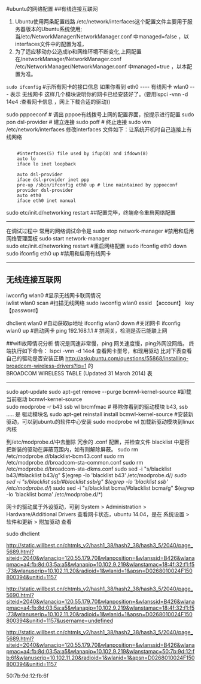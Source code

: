 #ubuntu的网络配置
##有线连接互联网
1. Ubuntu使用两条配置线路   /etc/network/interfaces这个配置文件主要用于服务器版本的Ubuntu系统使用;
 当/etc/NetworkManager/NetworkManager.conf  中managed=false ，以interfaces文件中的配置为准， 
2. 为了适应移动办公造成ip和网络环境不断变化,上网配置在/networkManager/NetworkManager.conf 
/etc/NetworkManager/NetworkManager.conf  中managed=true ，以本配置为准。

`sudo ifconfig` #示所有网卡的接口信息  如果你看到 eth0  ---- 有线网卡 wlan0 --- 表示 无线网卡 这样几个模块说明你的网卡已经安装好了。(要用lspci -vnn -d 14e4 :查看网卡信息 ，网上下载合适的驱动))

sudo pppoeconf   # 调出 pppoe有线拨号上网的配置界面，按提示进行配置
sudo pon dsl-provider    # 建立连接
sudo poff        # 终止连接
sudo vim /etc/network/interfaces 
修改interfaces 文件如下：让系统开机时自己连接上有线网络

```

    #interfaces(5) file used by ifup(8) and ifdown(8)
    auto lo
    iface lo inet loopback

    auto dsl-provider
    iface dsl-provider inet ppp
    pre-up /sbin/ifconfig eth0 up # line maintained by pppoeconf
    provider dsl-provider
    auto eth0
    iface eth0 inet manual
```

sudo etc/init.d/networking restart  ##配置完毕，终端命令重启网络配置

---
在调试过程中 常用的网络调试命令是
sudo stop network-manager   #禁用和启用网络管理面板
sudo start network-manager   
sudo etc/init.d/networking restart   #重启网络配置
sudo ifconfig eth0 down   
sudo ifconfig eth0 up    #禁用和启用有线网卡


---
## 无线连接互联网
iwconfig  wlan0   #显示无线网卡联网情况  
iwlist wlan0 scan    #扫描无线网络
sudo iwconfig wlan0 essid 【account】  key  【password】

dhclient wlan0   #自动获取ip地址
ifconfig wlan0 down  #关闭网卡
ifconfig wlan0 up    #启动网卡
ping  192.168.1.1  # 拼网关，检测是否已能联上网


##wifi故障情况分析
情况是网速非常慢，ping 网关速度慢，ping外网没网络。
终端执行如下命令：
lspci -vnn -d 14e4  查看网卡型号，和现用驱动
比对下表查看自己的驱动是否安装正确
http://askubuntu.com/questions/55868/installing-broadcom-wireless-drivers?lq=1 的      
BROADCOM WIRELESS TABLE (Updated 31 March 2014) 表

---
sudo apt-update 
sudo apt-get remove --purge bcmwl-kernel-source   #卸载当前驱动 bcmwl-kernel-source  
sudo modprobe -r b43 ssb wl brcmfmac  # 移除你看到的驱动模块 b43, ssb ..... 是 驱动模块名
sudo apt-get reinstall install bcmwl-kernel-source     #安装新驱动，可以到ubuntu的软件中心安装
sudo modprobe wl 加载新驱动模块到linux内核

到/etc/modprobe.d/中去删除 冗余的 .conf 配置，并检查文件 blacklist 中是否把新装的驱动在屏蔽范围内，如有则解除屏蔽。
sudo rm /etc/modprobe.d/blacklist-bcm43.conf 
sudo rm /etc/modprobe.d/broadcom-sta-common.conf 
sudo rm /etc/modprobe.d/broadcom-sta-dkms.conf
 sudo sed -i "s/blacklist b43/#blacklist b43/g" $(egrep -lo 'blacklist b43' /etc/modprobe.d/*) 
sudo sed -i "s/blacklist ssb/#blacklist ssb/g" $(egrep -lo 'blacklist ssb' /etc/modprobe.d/*) 
sudo sed -i "s/blacklist bcma/#blacklist bcma/g" $(egrep -lo 'blacklist bcma' /etc/modprobe.d/*)

网卡的驱动属于外设驱动，可到 System > Administration > Hardware/Additional Drivers
查看网卡状态，ubuntu 14.04，是在  系统设置 > 软件和更新 > 附加驱动 查看





sudo dhclient


http://static.willbest.cn/chtmls_v2/hash1_38/hash2_38/hash3_5/2040/page_5689.html?siteid=2040&wlanacip=120.55.179.70&wlanposition=&wlanssid=B426&wlanapmac=a4:fb:8d:03:5a:a5&wlanapip=10.102.9.219&wlanstamac=18:4f:32:f1:f5:73&wlanuserip=10.102.11.20&radioid=1&wlanid=1&apsn=D0268010024F150800394&unitid=1157

http://static.willbest.cn/chtmls_v2/hash1_38/hash2_38/hash3_5/2040/page_5690.html?siteid=2040&wlanacip=120.55.179.70&wlanposition=&wlanssid=B426&wlanapmac=a4:fb:8d:03:5a:a5&wlanapip=10.102.9.219&wlanstamac=18:4f:32:f1:f5:73&wlanuserip=10.102.11.20&radioid=1&wlanid=1&apsn=D0268010024F150800394&unitid=1157&username=undefined



http://static.willbest.cn/chtmls_v2/hash1_38/hash2_38/hash3_5/2040/page_5689.html?siteid=2040&wlanacip=120.55.179.70&wlanposition=&wlanssid=B426&wlanapmac=a4:fb:8d:03:5a:a5&wlanapip=10.102.9.219&wlanstamac=50:7b:9d:12:fb:6f&wlanuserip=10.102.11.20&radioid=1&wlanid=1&apsn=D0268010024F150800394&unitid=1157

50:7b:9d:12:fb:6f 